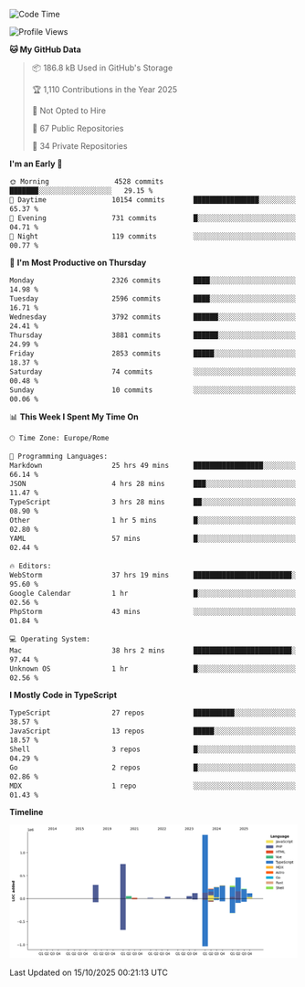 <!--START_SECTION:waka-->
![Code Time](http://img.shields.io/badge/Code%20Time-6%2C289%20hrs%2050%20mins-blue)

![Profile Views](http://img.shields.io/badge/Profile%20Views-1-blue)

**🐱 My GitHub Data** 

> 📦 186.8 kB Used in GitHub's Storage 
 > 
> 🏆 1,110 Contributions in the Year 2025
 > 
> 🚫 Not Opted to Hire
 > 
> 📜 67 Public Repositories 
 > 
> 🔑 34 Private Repositories 
 > 
**I'm an Early 🐤** 

```text
🌞 Morning                4528 commits        ███████░░░░░░░░░░░░░░░░░░   29.15 % 
🌆 Daytime                10154 commits       ████████████████░░░░░░░░░   65.37 % 
🌃 Evening                731 commits         █░░░░░░░░░░░░░░░░░░░░░░░░   04.71 % 
🌙 Night                  119 commits         ░░░░░░░░░░░░░░░░░░░░░░░░░   00.77 % 
```
📅 **I'm Most Productive on Thursday** 

```text
Monday                   2326 commits        ████░░░░░░░░░░░░░░░░░░░░░   14.98 % 
Tuesday                  2596 commits        ████░░░░░░░░░░░░░░░░░░░░░   16.71 % 
Wednesday                3792 commits        ██████░░░░░░░░░░░░░░░░░░░   24.41 % 
Thursday                 3881 commits        ██████░░░░░░░░░░░░░░░░░░░   24.99 % 
Friday                   2853 commits        █████░░░░░░░░░░░░░░░░░░░░   18.37 % 
Saturday                 74 commits          ░░░░░░░░░░░░░░░░░░░░░░░░░   00.48 % 
Sunday                   10 commits          ░░░░░░░░░░░░░░░░░░░░░░░░░   00.06 % 
```


📊 **This Week I Spent My Time On** 

```text
🕑︎ Time Zone: Europe/Rome

💬 Programming Languages: 
Markdown                 25 hrs 49 mins      █████████████████░░░░░░░░   66.14 % 
JSON                     4 hrs 28 mins       ███░░░░░░░░░░░░░░░░░░░░░░   11.47 % 
TypeScript               3 hrs 28 mins       ██░░░░░░░░░░░░░░░░░░░░░░░   08.90 % 
Other                    1 hr 5 mins         █░░░░░░░░░░░░░░░░░░░░░░░░   02.80 % 
YAML                     57 mins             █░░░░░░░░░░░░░░░░░░░░░░░░   02.44 % 

🔥 Editors: 
WebStorm                 37 hrs 19 mins      ████████████████████████░   95.60 % 
Google Calendar          1 hr                █░░░░░░░░░░░░░░░░░░░░░░░░   02.56 % 
PhpStorm                 43 mins             ░░░░░░░░░░░░░░░░░░░░░░░░░   01.84 % 

💻 Operating System: 
Mac                      38 hrs 2 mins       ████████████████████████░   97.44 % 
Unknown OS               1 hr                █░░░░░░░░░░░░░░░░░░░░░░░░   02.56 % 
```

**I Mostly Code in TypeScript** 

```text
TypeScript               27 repos            ██████████░░░░░░░░░░░░░░░   38.57 % 
JavaScript               13 repos            █████░░░░░░░░░░░░░░░░░░░░   18.57 % 
Shell                    3 repos             █░░░░░░░░░░░░░░░░░░░░░░░░   04.29 % 
Go                       2 repos             █░░░░░░░░░░░░░░░░░░░░░░░░   02.86 % 
MDX                      1 repo              ░░░░░░░░░░░░░░░░░░░░░░░░░   01.43 % 
```



**Timeline**

![Lines of Code chart](https://raw.githubusercontent.com/frnwtr/frnwtr/main/assets/bar_graph.png)


 Last Updated on 15/10/2025 00:21:13 UTC
<!--END_SECTION:waka-->